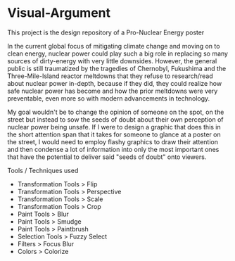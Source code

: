 # Visual-Argument

This project is the design repository of a Pro-Nuclear Energy poster

In the current global focus of mitigating climate change and moving on to clean energy, nuclear power could play such a big role in replacing so many sources of dirty-energy with very little downsides. However, the general public is still traumatized by the tragedies of Chernobyl, Fukushima and the Three-Mile-Island reactor meltdowns that they refuse to research/read about nuclear power in-depth, because if they did, they could realize how safe nuclear power has become and how the prior meltdowns were very preventable, even more so with modern advancements in technology.

My goal wouldn't be to change the opinion of someone on the spot, on the street but instead to sow the seeds of doubt about their own perception of nuclear power being unsafe. If I were to design a graphic that does this in the short attention span that it takes for someone to glance at a poster on the street, I would need to employ flashy graphics to draw their attention and then condense a lot of information into only the most important ones that have the potential to deliver said "seeds of doubt" onto viewers.


Tools / Techniques used
- Transformation Tools > Flip
- Transformation Tools > Perspective
- Transformation Tools > Scale
- Transformation Tools > Crop
- Paint Tools > Blur
- Paint Tools > Smudge
- Paint Tools > Paintbrush
- Selection Tools > Fuzzy Select
- Filters > Focus Blur
- Colors > Colorize



